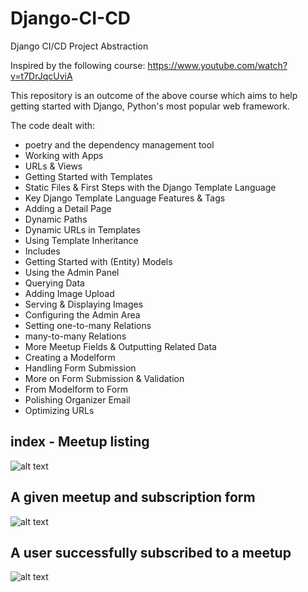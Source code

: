# Django-CI-CD
Django CI/CD Project Abstraction

Inspired by the following course: https://www.youtube.com/watch?v=t7DrJqcUviA

This repository is an outcome of the above course which aims to help getting started with Django, Python's most popular web framework.

The code dealt with:
- poetry and the dependency management tool
- Working with Apps
- URLs & Views
- Getting Started with Templates
- Static Files & First Steps with the Django Template Language
- Key Django Template Language Features & Tags
- Adding a Detail Page
- Dynamic Paths
- Dynamic URLs in Templates
- Using Template Inheritance
- Includes
- Getting Started with (Entity) Models
- Using the Admin Panel
- Querying Data
- Adding Image Upload
- Serving & Displaying Images
- Configuring the Admin Area
- Setting one-to-many Relations
- many-to-many Relations
- More Meetup Fields & Outputting Related Data
- Creating a Modelform
- Handling Form Submission
- More on Form Submission & Validation
- From Modelform to Form
- Polishing Organizer Email
- Optimizing URLs



## index - Meetup listing

![alt text](https://github.com/fabiosoaresf/Django-CI-CD/blob/develop/docs/page1.png)

## A given meetup and subscription form

![alt text](https://github.com/fabiosoaresf/Django-CI-CD/blob/develop/docs/page2.png)

## A user successfully subscribed to a meetup

![alt text](https://github.com/fabiosoaresf/Django-CI-CD/blob/develop/docs/page3.png)
